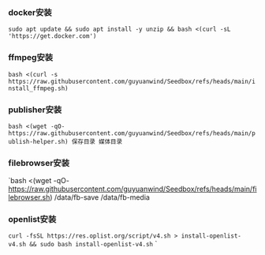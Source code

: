 ### docker安装
```
sudo apt update && sudo apt install -y unzip && bash <(curl -sL 'https://get.docker.com')
```
### ffmpeg安装
`bash <(curl -s https://raw.githubusercontent.com/guyuanwind/Seedbox/refs/heads/main/install_ffmpeg.sh)`
### publisher安装
`bash <(wget -qO- https://raw.githubusercontent.com/guyuanwind/Seedbox/refs/heads/main/publish-helper.sh) 保存目录 媒体目录`
### filebrowser安装
`bash <(wget -qO- https://raw.githubusercontent.com/guyuanwind/Seedbox/refs/heads/main/filebrowser.sh) /data/fb-save /data/fb-media
### openlist安装
`curl -fsSL https://res.oplist.org/script/v4.sh > install-openlist-v4.sh && sudo bash install-openlist-v4.sh`
`

